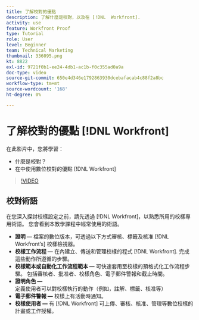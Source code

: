 ```yaml
---
title: 了解校對的優點
description: 了解什麼是校對，以及在 [!DNL  Workfront].
activity: use
feature: Workfront Proof
type: Tutorial
role: User
level: Beginner
team: Technical Marketing
thumbnail: 336095.png
kt: 8822
exl-id: 9721f0b1-ee24-4db1-ac1b-f0c355ad0a9a
doc-type: video
source-git-commit: 650e4d346e1792863930dcebafacab4c88f2a8bc
workflow-type: tm+mt
source-wordcount: '168'
ht-degree: 0%

---
```


# 了解校對的優點 [!DNL Workfront]

在此影片中，您將學習：

* 什麼是校對？
* 在中使用數位校對的優點 [!DNL Workfront]

>[!VIDEO](https://video.tv.adobe.com/v/336095/?quality=12&learn=on)

## 校對術語

在您深入探討校樣設定之前，請先透過 [!DNL  Workfront]，以熟悉所用的校樣專用術語。 您會看到本教學課程中經常使用的術語。

* **證明 —** 檔案的數位版本，可透過以下方式審核、標籤及核准 [!DNL Workfront’s] 校樣檢視器。
* **校樣工作流程 —** 在內建立、傳送和管理校樣的程式 [!DNL Workfront]. 完成這些動作所遵循的步驟。
* **校樣範本或自動化工作流程範本 —** 可快速套用至校樣的預格式化工作流程步驟。 包括審核者、批准者、校樣角色、電子郵件警報和截止時間。
* **證明角色 —** 定義使用者可以對校樣執行的動作（例如，註解、標籤、核准等）
* **電子郵件警報 —** 校樣上有活動時通知。
* **校樣使用者 —** 有 [!DNL Workfront] 可上傳、審核、核准、管理等數位校樣的計畫或工作授權。

